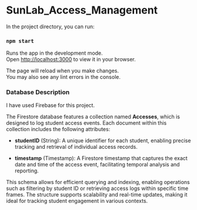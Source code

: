 # SunLab_Access_Management

In the project directory, you can run:

### `npm start`

Runs the app in the development mode.\
Open [http://localhost:3000](http://localhost:3000) to view it in your browser.

The page will reload when you make changes.\
You may also see any lint errors in the console.


### Database Description

I have used Firebase for this project.

The Firestore database features a collection named **Accesses**, which is designed to log student access events. Each document within this collection includes the following attributes:

- **studentID** (String): A unique identifier for each student, enabling precise tracking and retrieval of individual access records.

- **timestamp** (Timestamp): A Firestore timestamp that captures the exact date and time of the access event, facilitating temporal analysis and reporting.

This schema allows for efficient querying and indexing, enabling operations such as filtering by student ID or retrieving access logs within specific time frames. The structure supports scalability and real-time updates, making it ideal for tracking student engagement in various contexts.


